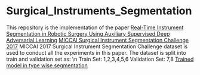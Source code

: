 # Surgical_Instruments_Segmentation
This repository is the implementation of the paper [Real-Time Instrument Segmentation in Robotic Surgery Using Auxiliary Supervised Deep Adversarial Learning](https://ieeexplore.ieee.org/abstract/document/8648150)
[MICCAI Surgical Instrument Segmentation Challenge 2017](https://endovissub2017-roboticinstrumentsegmentation.grand-challenge.org/)
MICCAI 2017 Surgical Instrument Segmentation Challenge dataset is used to conduct all the experiments in this paper. The dataset is split into train and validation set as: \n
Train Set: 1,2,3,4,5,6
Validation Set: 7,8
[Trained model in type wise segmentation](https://drive.google.com/file/d/10s1NQhbJsEUDsrax7MvQWQUwOwSucsDi/view?usp=sharing) 
